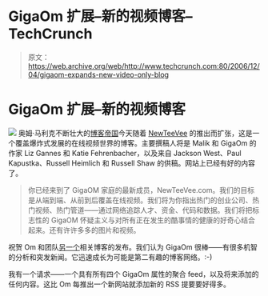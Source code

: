 # GigaOm 扩展–新的视频博客–TechCrunch

> 原文：<https://web.archive.org/web/http://www.techcrunch.com:80/2006/12/04/gigaom-expands-new-video-only-blog>

# GigaOm 扩展–新的视频博客

[![](img/5c938d9226d35a216cb4430719398990.png)](https://web.archive.org/web/20220818173010/http://www.newteevee.com/) 奥姆·马利克不断壮大的[博客帝国](https://web.archive.org/web/20220818173010/http://www.gigaom.com/)今天随着 [NewTeeVee](https://web.archive.org/web/20220818173010/http://newteevee.com/2006/12/04/welcome-to-newteevee/) 的推出而扩张，这是一个覆盖爆炸式发展的在线视频世界的博客。主要撰稿人将是 Malik 和 GigaOm 的作家 Liz Gannes 和 Katie Fehrenbacher，以及来自 Jackson West、Paul Kapustka、Russell Heimlich 和 Russell Shaw 的供稿。网站上已经有好的内容了。

> 你已经来到了 GigaOM 家庭的最新成员，NewTeeVee.com。我们的目标是从端到端、从前到后覆盖在线视频。我们将为你指出热门的创业公司、热门视频、热门管道——通过网络追踪人才、资金、代码和数据。我们将把标志性的 GigaOM 怀疑主义与对所有正在发生的酷事情的健康的好奇心结合起来。还有许许多多的图片和视频。

祝贺 Om 和团队[另一个](https://web.archive.org/web/20220818173010/http://webworkerdaily.com/)相关博客的发布。我们认为 GigaOm 很棒——有很多机智的分析和突发新闻。它迅速成长为可能是第二有趣的博客网络。:-)

我有一个请求——一个具有所有四个 GigaOm 属性的聚合 feed，以及将来添加的任何内容。这比 Om 每推出一个新网站就添加新的 RSS 提要要好得多。